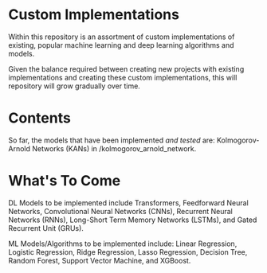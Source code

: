 # Custom Implementations

Within this repository is an assortment of custom implementations of existing, popular machine learning and deep learning algorithms and models.

Given the balance required between creating new projects with existing implementations and creating these custom implementations, this will repository will grow gradually over time.

# Contents

So far, the models that have been implemented *and tested* are: Kolmogorov-Arnold Networks (KANs) in /kolmogorov_arnold_network.

# What's To Come

DL Models to be implemented include Transformers, Feedforward Neural Networks, Convolutional Neural Networks (CNNs), Recurrent Neural Networks (RNNs), Long-Short Term Memory Networks (LSTMs), and Gated Recurrent Unit (GRUs).

ML Models/Algorithms to be implemented include: Linear Regression, Logistic Regression, Ridge Regression, Lasso Regression, Decision Tree, Random Forest, Support Vector Machine, and XGBoost.